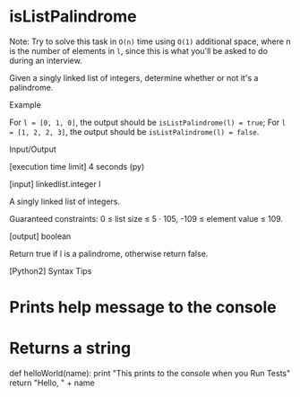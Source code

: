 # isListPalindrome

Note: Try to solve this task in `O(n)` time using `O(1)` additional space, where n is the number of elements in `l`, since this is what you'll be asked to do during an interview.

Given a singly linked list of integers, determine whether or not it's a palindrome.

Example

For `l = [0, 1, 0]`, the output should be
`isListPalindrome(l) = true`;
For `l = [1, 2, 2, 3]`, the output should be
`isListPalindrome(l) = false`.

Input/Output

[execution time limit] 4 seconds (py)

[input] linkedlist.integer l

A singly linked list of integers.

Guaranteed constraints:
0 ≤ list size ≤ 5 · 105,
-109 ≤ element value ≤ 109.

[output] boolean

Return true if l is a palindrome, otherwise return false.

[Python2] Syntax Tips

# Prints help message to the console
# Returns a string
def helloWorld(name):
print "This prints to the console when you Run Tests"
return "Hello, " + name
